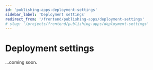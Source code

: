 ```yaml
---
id: 'publishing-apps-deployment-settings'
sidebar_label: 'Deployment settings'
redirect_from: '/frontend/publishing-apps/deployment-settings'
# slug: '/projects/frontend/publishing-apps/deployment-settings'
---
```


# Deployment settings

...coming soon.

